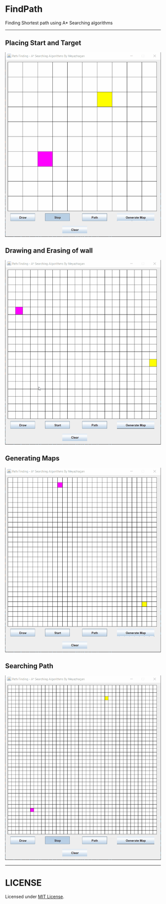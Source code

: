 # FindPath
 Finding Shortest path using A* Searching algorithms
 
 ---
 
 ## Placing Start and Target
 ![](images/path-finding.gif)
 
 ## Drawing and Erasing of wall
 ![](images/path-finding-drawing-walls.gif)
 
 ## Generating Maps
 ![](images/path-finding-generating-map.gif)
 
 ## Searching Path
 ![](images/path-finding-wall.gif)
 
 ---
 
 # LICENSE
 Licensed under [MIT License](LICENSE).
